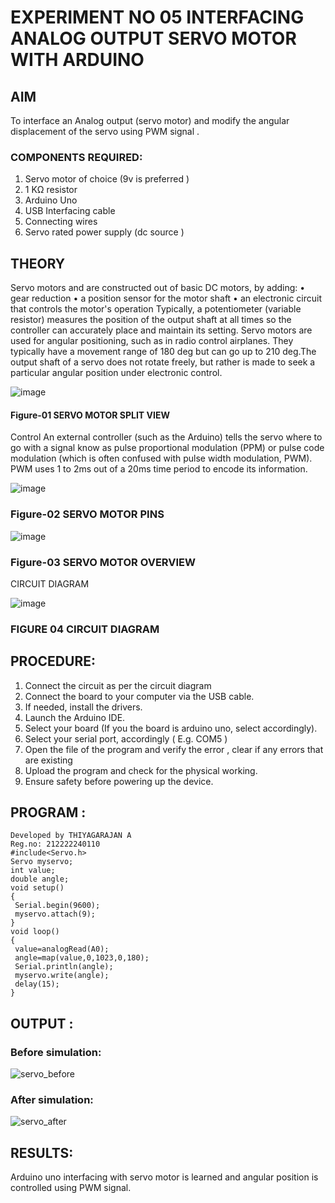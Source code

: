 # EXPERIMENT NO 05 INTERFACING ANALOG OUTPUT SERVO MOTOR WITH ARDUINO

## AIM
To interface an Analog output (servo motor) and modify the angular displacement of the servo using PWM signal .
### COMPONENTS REQUIRED:
1.	Servo motor of choice (9v is preferred )
2.	1 KΩ resistor 
3.	Arduino Uno 
4.	USB Interfacing cable 
5.	Connecting wires 
6.	Servo rated power supply (dc source )


## THEORY
Servo motors and are constructed out of basic DC motors, by adding:
•	 gear reduction
•	 a position sensor for the motor shaft
•	 an electronic circuit that controls the motor's operation
Typically, a potentiometer (variable resistor) measures the position of the output shaft at all times so the controller can accurately place and maintain its setting.
Servo motors are used for angular positioning, such as in radio control airplanes.  They typically have a movement range of 180 deg but can go up to 210 deg.The output shaft of a servo does not rotate freely, but rather is made to seek a particular angular position under electronic control. 


![image](https://user-images.githubusercontent.com/36288975/163544439-1f477927-fcd4-42f0-9ce4-c863fdbf1210.png)



#### Figure-01 SERVO MOTOR SPLIT VIEW 
Control 
An external controller (such as the Arduino) tells the servo where to go with a signal know as pulse proportional modulation (PPM) or pulse code modulation (which is often confused with pulse width modulation, PWM). PWM uses 1 to 2ms out of a 20ms time period to encode its information.
 
 
 ![image](https://user-images.githubusercontent.com/36288975/163544482-3027136f-7135-4f3d-a23f-8dc2fe04194d.png)

### Figure-02 SERVO MOTOR PINS

 ![image](https://user-images.githubusercontent.com/36288975/163544513-ca497421-e6ba-4f91-871f-5cfba77f22a8.png)


### Figure-03 SERVO MOTOR OVERVIEW 

 


 





CIRCUIT DIAGRAM
 
 
 ![image](https://user-images.githubusercontent.com/36288975/163544618-6eb8a7b5-7f1a-428a-8d9f-fd899b145efb.png)

### FIGURE 04 CIRCUIT DIAGRAM

## PROCEDURE:
1.	Connect the circuit as per the circuit diagram 
2.	Connect the board to your computer via the USB cable.
3.	If needed, install the drivers.
4.	Launch the Arduino IDE.
5.	Select your board (If you the board is arduino uno, select accordingly).
6.	Select your serial port, accordingly ( E.g. COM5 )
7.	Open the file of the program  and verify the error , clear if any errors that are existing 
8.	Upload the program and check for the physical working. 
9.	Ensure safety before powering up the device.


## PROGRAM :
 ```
Developed by THIYAGARAJAN A
Reg.no: 212222240110
#include<Servo.h>
Servo myservo;
int value;
double angle;
void setup()
{
  Serial.begin(9600);
  myservo.attach(9);
}
void loop()
{
  value=analogRead(A0);
  angle=map(value,0,1023,0,180);
  Serial.println(angle);
  myservo.write(angle);
  delay(15);
}
```
## OUTPUT :
### Before simulation:

![servo_before](https://github.com/A-Thiyagarajan/EXPERIMENT-NO--05-INTERFACING-ANALOG-OUTPUT-SERVO-MOTOR-WITH-ARDUINO-/assets/118707693/85f39444-033d-4ec8-86d4-08f5afff51f0)


### After simulation:





![servo_after](https://github.com/A-Thiyagarajan/EXPERIMENT-NO--05-INTERFACING-ANALOG-OUTPUT-SERVO-MOTOR-WITH-ARDUINO-/assets/118707693/212f6494-e34a-474f-8314-cc63edbf3383)










## RESULTS: 
Arduino uno interfacing with servo motor is learned and angular position is controlled using PWM signal.
